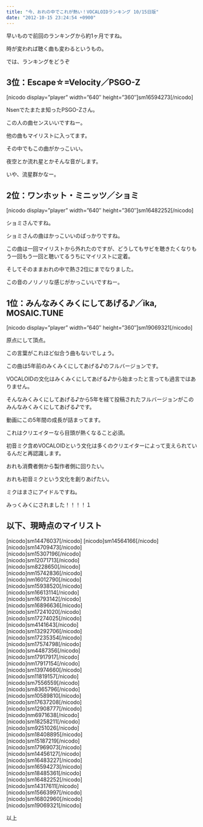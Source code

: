 ```yaml
---
title: "今、おれの中でこれが熱い！VOCALOIDランキング 10/15日版"
date: "2012-10-15 23:24:54 +0900"
---
```


早いもので前回のランキングから約1ヶ月ですね。

時が変われば聴く曲も変わるというもの。 

では、ランキングをどうぞ

## 3位：Escape☆=Velocity／PSGO-Z

[nicodo display=&#8221;player&#8221; width=&#8221;640&#8243; height=&#8221;360&#8243;]sm16594273[/nicodo] 

Nsenでたまたま知ったPSGO-Zさん。 

この人の曲センスいいですねー。 

他の曲もマイリストに入ってます。 

その中でもこの曲がかっこいい。 

夜空とか流れ星とかそんな音がします。 

いや、流星群かなー。 

## 2位：ワンホット・ミニッツ／ショミ

[nicodo display=&#8221;player&#8221; width=&#8221;640&#8243; height=&#8221;360&#8243;]sm16482252[/nicodo] 

ショミさんですね。 

ショミさんの曲はかっこいいのばっかりですね。 

この曲は一回マイリストから外れたのですが、どうしてもサビを聴きたくなりもう一回もう一回と聴いてるうちにマイリストに定着。 

そしてそのままおれの中で熱さ2位にまでなりました。 

この音のノリノリな感じがかっこいいですねー。 

## 1位：みんなみくみくにしてあげる♪／ika, MOSAIC.TUNE

[nicodo display=&#8221;player&#8221; width=&#8221;640&#8243; height=&#8221;360&#8243;]sm19069321[/nicodo] 

原点にして頂点。 

この言葉がこれほど似合う曲もないでしょう。 

この曲は5年前のみくみくにしてあげる♪のフルバージョンです。 

VOCALOIDの文化はみくみくにしてあげる♪から始まったと言っても過言ではありません。 

そんなみくみくにしてあげる♪から5年を経て投稿されたフルバージョンがこのみんなみくみくにしてあげる♪です。 

動画にこの5年間の成長が詰まってます。 

これはクリエイターなら目頭が熱くなること必須。 

初音ミク含めVOCALOIDという文化は多くのクリエイターによって支えられているんだと再認識します。 

おれも消費者側から製作者側に回りたい。 

おれも初音ミクという文化を創りあげたい。 

ミクはまさにアイドルですね。 

みっくみくにされました！！！！１

## 以下、現時点のマイリスト

  [nicodo]sm14476037[/nicodo]
[nicodo]sm14564166[/nicodo]  
[nicodo]sm14709473[/nicodo]  
[nicodo]sm15307196[/nicodo]  
[nicodo]sm12071713[/nicodo]  
[nicodo]sm8228650[/nicodo]  
[nicodo]nm15742836[/nicodo]  
[nicodo]nm16012790[/nicodo]  
[nicodo]sm15938520[/nicodo]  
[nicodo]sm16613114[/nicodo]  
[nicodo]sm16793142[/nicodo]  
[nicodo]sm16896636[/nicodo]  
[nicodo]sm17241020[/nicodo]  
[nicodo]sm17274025[/nicodo]  
[nicodo]sm4141643[/nicodo]  
[nicodo]sm13292706[/nicodo]  
[nicodo]sm17235354[/nicodo]  
[nicodo]sm17574798[/nicodo]  
[nicodo]sm4487356[/nicodo]  
[nicodo]sm17917917[/nicodo]  
[nicodo]nm17917154[/nicodo]  
[nicodo]sm13974660[/nicodo]  
[nicodo]sm11819157[/nicodo]  
[nicodo]sm7556559[/nicodo]  
[nicodo]sm8365796[/nicodo]  
[nicodo]sm10589810[/nicodo]  
[nicodo]sm17637208[/nicodo]  
[nicodo]sm12908777[/nicodo]  
[nicodo]nm6971638[/nicodo]  
[nicodo]sm18258211[/nicodo]  
[nicodo]sm9251026[/nicodo]  
[nicodo]sm18408895[/nicodo]  
[nicodo]sm15187219[/nicodo]  
[nicodo]sm17969073[/nicodo]  
[nicodo]sm14456127[/nicodo]  
[nicodo]sm16483227[/nicodo]  
[nicodo]sm16594273[/nicodo]  
[nicodo]sm18485361[/nicodo]  
[nicodo]sm16482252[/nicodo]  
[nicodo]sm14317611[/nicodo]  
[nicodo]sm15663997[/nicodo]  
[nicodo]sm16802960[/nicodo]  
[nicodo]sm19069321[/nicodo]

以上

